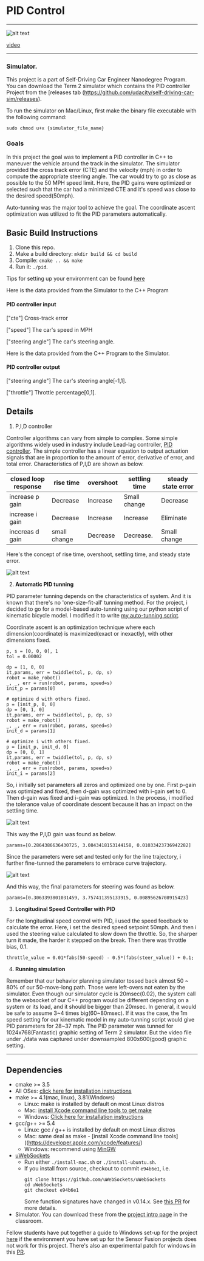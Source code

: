 # **PID Control**

[//]: # (Image References)


[image0]: ./data/43mph.png "running_at_43mph"
[image1]: ./data/rise_time.jpeg "rise time, overshoot, settling time, steady state error"
[image2]: ./data/speed1.png "auto-tunning at speed1"
[image3]: ./data/speed1_curv.png "auto-tunning on curv at speed1"


---

![alt text][image0]

[video](https://www.youtube.com/watch?v=AJfq0BIkAko)

---

### Simulator.
This project is a part of Self-Driving Car Engineer Nanodegree Program. You can download the Term 2 simulator which contains the PID controller Project from the [releases tab (https://github.com/udacity/self-driving-car-sim/releases).  

To run the simulator on Mac/Linux, first make the binary file executable with the following command:
```shell
sudo chmod u+x {simulator_file_name}
```

### Goals

In this project the goal was to implement a PID controller in C++ to maneuver the vehicle around the track in the simulator. The simulator provided the cross track error (CTE) and the velocity (mph) in order to compute the appropriate steering angle. The car would try to go as close as possible to the 50 MPH speed limit. Here, the PID gains were optimized or selected such that the car had a minimized CTE and it's speed was close to the desired speed(50mph).

Auto-tunning was the major tool to achieve the goal. The coordinate ascent optimization was utilized to fit the PID parameters automatically. 


## Basic Build Instructions

1. Clone this repo.
2. Make a build directory: `mkdir build && cd build`
3. Compile: `cmake .. && make`
4. Run it: `./pid`. 

Tips for setting up your environment can be found [here](https://classroom.udacity.com/nanodegrees/nd013/parts/40f38239-66b6-46ec-ae68-03afd8a601c8/modules/0949fca6-b379-42af-a919-ee50aa304e6a/lessons/f758c44c-5e40-4e01-93b5-1a82aa4e044f/concepts/23d376c7-0195-4276-bdf0-e02f1f3c665d)

Here is the data provided from the Simulator to the C++ Program

#### PID controller input

["cte"] Cross-track error

["speed"] The car's speed in MPH

["steering angle"] The car's steering angle.


Here is the data provided from the C++ Program to the Simulator.

#### PID controller output

["steering angle"] The car's steering angle[-1,1].

["throttle"] Throttle percentage[0,1].



## Details

1. P,I,D controller

Controller algorithms can vary from simple to complex. Some simple algorithms widely used in industry include Lead-lag controller, [PID controller](https://en.wikipedia.org/wiki/PID_controller). The simple controller has a linear equation to output actuation signals that are in proportion to the amount of error, derivative of error, and total error. Characteristics of P,I,D are shown as below.

|closed loop response| rise time    | overshoot | settling time | steady state error |
|--------------------|--------------|-----------|---------------|--------------------|
|increase p gain     | Decrease     | Increase  | Small change  | Decrease           |
|increase i gain     | Decrease     | Increase  | Increase      | Eliminate          |
|inccreas d gain     | small change | Decrease  | Decrease.     | Small change       |


Here's the concept of rise time, overshoot, settling time, and steady state error.

![alt text][image1]


2. **Automatic PID tunning**

PID parameter tunning depends on the characteristics of system. And it is known that there's no 'one-size-fit-all' tunning method. For the project, i decided to go for a model-based auto-tunning using our python script of kinematic bicycle model. I modified it to write [my auto-tunning script](./PID_auto-tunning.ipynb). 

Coordinate ascent is an optimization technique where each dimension(coordinate) is maximized(exact or inexactly), with other dimensions fixed. 

```
p, s = [0, 0, 0], 1
tol = 0.00002

dp = [1, 0, 0]
it,params, err = twiddle(tol, p, dp, s)
robot = make_robot()
_, _, err = run(robot, params, speed=s)
init_p = params[0]

# optimize d with others fixed.
p = [init_p, 0, 0]
dp = [0, 1, 0]
it,params, err = twiddle(tol, p, dp, s)
robot = make_robot()
_, _, err = run(robot, params, speed=s)
init_d = params[1]

# optimize i with others fixed.
p = [init_p, init_d, 0]
dp = [0, 0, 1]
it,params, err = twiddle(tol, p, dp, s)
robot = make_robot()
_, _, err = run(robot, params, speed=s)
init_i = params[2]
```


So, i initially set parameters all zeros and optimized one by one. First p-gain was optimized and fixed, then d-gain was optimized with i-gain set to 0. Then d-gain was fixed and i-gain was optimized. In the process, i modified the tolerance value of coordinate descent because it has an impact on the settling time. 

![alt text][image2]

This way the P,I,D gain was found as below.

```
params=[0.2864386636430725, 3.0843418153144158, 0.01033423736942282]
```

Since the parameters were set and tested only for the line trajectory, i further fine-tunned the parameters to embrace curve trajectory. 

![alt text][image3]

And this way, the final parameters for steering was found as below.

```
params=[0.3063393801031459, 3.757411395133915, 0.00895626708915423]
```

3. **Longitudinal Speed Controller with PID**

For the longitudinal speed control with PID, i used the speed feedback to calculate the error. Here, i set the desired speed setpoint 50mph. And then i used the steering value calculated to slow down the throttle. So, the sharper turn it made, the harder it stepped on the break. Then there was throttle bias, 0.1.

```
throttle_value = 0.01*fabs(50-speed) - 0.5*(fabs(steer_value)) + 0.1;
```

4. **Running simulation**

Remember that our behavior planning simulator tossed back almost 50 ~ 80% of our 50-move-long path. Those were left-overs not eaten by the simulator. Even though our simulator cycle is 20msec(0.02), the system call to the websocket of our C++ program would be different depending on a system or its load, and it should be bigger than 20msec. In general, it would be safe to assume 3~4 times big(60~80msec). If it was the case, the 1m speed setting for our kinematic model in my auto-tunning script would give PID parameters for 28~37 mph. The PID parameter was tunned for 1024x768(Fantastic) graphic setting of Term 2 simulator. But the video file under ./data was captured under downsampled 800x600(good) graphic setting. 

---

## Dependencies

* cmake >= 3.5
 * All OSes: [click here for installation instructions](https://cmake.org/install/)
* make >= 4.1(mac, linux), 3.81(Windows)
  * Linux: make is installed by default on most Linux distros
  * Mac: [install Xcode command line tools to get make](https://developer.apple.com/xcode/features/)
  * Windows: [Click here for installation instructions](http://gnuwin32.sourceforge.net/packages/make.htm)
* gcc/g++ >= 5.4
  * Linux: gcc / g++ is installed by default on most Linux distros
  * Mac: same deal as make - [install Xcode command line tools]((https://developer.apple.com/xcode/features/)
  * Windows: recommend using [MinGW](http://www.mingw.org/)
* [uWebSockets](https://github.com/uWebSockets/uWebSockets)
  * Run either `./install-mac.sh` or `./install-ubuntu.sh`.
  * If you install from source, checkout to commit `e94b6e1`, i.e.
    ```
    git clone https://github.com/uWebSockets/uWebSockets 
    cd uWebSockets
    git checkout e94b6e1
    ```
    Some function signatures have changed in v0.14.x. See [this PR](https://github.com/udacity/CarND-MPC-Project/pull/3) for more details.
* Simulator. You can download these from the [project intro page](https://github.com/udacity/self-driving-car-sim/releases) in the classroom.

Fellow students have put together a guide to Windows set-up for the project [here](https://s3-us-west-1.amazonaws.com/udacity-selfdrivingcar/files/Kidnapped_Vehicle_Windows_Setup.pdf) if the environment you have set up for the Sensor Fusion projects does not work for this project. There's also an experimental patch for windows in this [PR](https://github.com/udacity/CarND-PID-Control-Project/pull/3).
